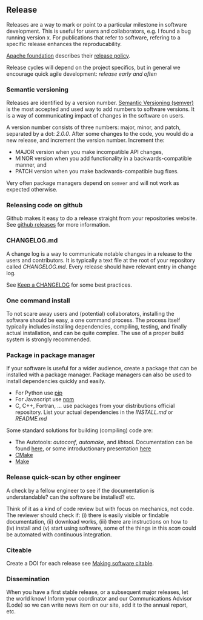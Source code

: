 ## Release

Releases are a way to mark or point to a particular milestone in software development. This is useful for users and collaborators, e.g. I found a bug running version x. For publications that refer to software, refering to a specific release enhances the reproducability. 

[Apache foundation](http://www.apache.org/) describes their [release policy](http://www.apache.org/dev/release.html).

Release cycles will depend on the project specifics, but in general we encourage quick agile development: *release early and often*

### Semantic versioning

Releases are identified by a version number.
[Semantic Versioning (semver)](http://semver.org/) is the most accepted and used way to add numbers to software versions.
It is a way of communicating impact of changes in the software on users.

A version number consists of three numbers: major, minor, and patch, separated by a dot: _2.0.0_.
After some changes to the code, you would do a new release, and increment the version number.
Increment the:
* MAJOR version when you make incompatible API changes,
* MINOR version when you add functionality in a backwards-compatible manner, and
* PATCH version when you make backwards-compatible bug fixes.

Very often package managers depend on `semver` and will not work as expected otherwise.

### Releasing code on github

Github makes it easy to do a release straight from your repositories website.
See [github releases](https://help.github.com/categories/releases/) for more information.

### CHANGELOG.md

A change log is a way to communicate notable changes in a release to the users and contributors.
It is typically a text file at the root of your repository called *CHANGELOG.md*.
Every release should have relevant entry in change log.

See [Keep a CHANGELOG](http://keepachangelog.com/) for some best practices.

### One command install

To not scare away users and (potential) collaborators, installing the software should be easy, a one command process.
The process itself typically includes installing dependencies, compiling, testing, and finally actual installation, and can be quite complex.
The use of a proper build system is strongly recommended.

### Package in package manager

If your software is useful for a wider audience, create a package that can be installed with a package manager. Package managers can also be used to install dependencies quickly and easily.
* For Python use [pip](https://pypi.python.org/pypi/pip)
* For Javascript use [npm](https://www.npmjs.com/package/npm)
* C, C++, Fortran, ... use packages from your distributions official repository. List your actual dependencies in the *INSTALL.md* or *README.md*

Some standard solutions for building (compiling) code are:
* The Autotools: _autoconf_, _automake_, and _libtool_. Documentation can be found [here](https://www.gnu.org/software/automake/manual/html_node/Autotools-Introduction.html), or some introductionary presentation [here](https://elinux.org/images/4/43/Petazzoni.pdf)
* [CMake](https://cmake.org/)
* [Make](https://www.gnu.org/software/make/)

### Release quick-scan by other engineer

A check by a fellow engineer to see if the documentation is understandable? can the software be installed? etc.

Think of it as a kind of code review but with focus on mechanics, not code. The reviewer should check if:
(i) there is easily visible or findable documentation,
(ii) download works, (iii) there are instructions on how to (iv) install and (v) start using software,
some of the things in this *scan* could be automated with continuous integration.

### Citeable

Create a DOI for each release see [Making software citable](../citable_software/making_software_citable.html).

### Dissemination

When you have a first stable release, or a subsequent major releases, let the world know!
Inform your coordinator and our Communications Advisor (Lode) so we can write news item on our site, add it to the annual report, etc.
